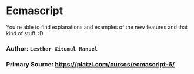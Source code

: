 # Ecmascript

You're able to find explanations and examples of the new features and that kind of stuff. :D

### Author: `Lesther Xitumul Manuel`
### Primary Source: https://platzi.com/cursos/ecmascript-6/
